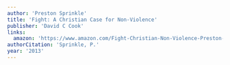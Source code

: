 ```yaml
---
author: 'Preston Sprinkle'
title: 'Fight: A Christian Case for Non-Violence'
publisher: 'David C Cook'
links:
  amazon: 'https://www.amazon.com/Fight-Christian-Non-Violence-Preston-Sprinkle/dp/1434704920'
authorCitation: 'Sprinkle, P.'
year: '2013'
---
```

